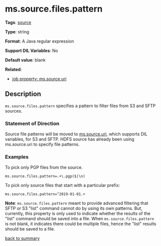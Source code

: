 # ms.source.files.pattern

**Tags**:
[source](categories.md#source-properties)

**Type**: string

**Format**: A Java regular expression

**Support DIL Variables**: No

**Default value**: blank

**Related**:
- [job property: ms.source.uri](ms.source.uri.md)

## Description

`ms.source.files.pattern` specifies a pattern to filter files from S3 and SFTP sources.

### Statement of Direction

Source file patterns will be moved to [ms.source.uri](ms.source.uri.md), 
which supports DIL variables, for S3 and SFTP. HDFS source has
already been using ms.source.uri to specify file patterns.  

### Examples

To pick only PGP files from the source.

`ms.source.files.pattern=.+\.pgp($|\n)`

To pick only source files that start with a particular prefix:

`ms.source.files.pattern=^2019-01-01.+`

**Note**: `ms.source.files.pattern` meant to provide advanced filtering
          that SFTP or S3 "list" command cannot do by using its own patterns.
          But, currently, this property is only used to indicate whether the
          results of the "list" command should be saved into a file. When 
          `ms.source.files.pattern` is not blank, it indicates there could 
          be multiple files, hence the "list" results should 
          be saved to a file.  

[back to summary](summary.md#mssourcefilespattern)      